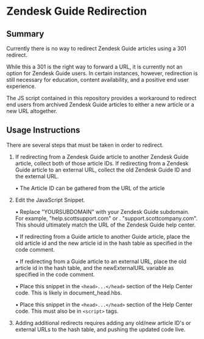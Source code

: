 # Zendesk Guide Redirection

## Summary
Currently there is no way to redirect Zendesk Guide articles using a 301 redirect. 

While this a 301 is the right way to forward a URL, it is currently not an option for Zendesk Guide users. In certain instances, however, redirection is still necessary for education, content availability, and a positive end user experience.

The JS script contained in this repository provides a workaround to redirect end users from archived Zendesk Guide articles to either a new article or a new URL altogether.

## Usage Instructions
There are several steps that must be taken in order to redirect.
 
 1. If redirecting from a Zendesk Guide article to another Zendesk Guide article, collect both of those article IDs. If redirecting from a Zendesk Guide article to an external URL, collect the old Zendesk Guide ID and the external URL.
 
     • The Article ID can be gathered from the URL of the article
 
 2. Edit the JavaScript Snippet. 
 
     • Replace "YOURSUBDOMAIN" with your Zendesk Guide subdomain. For example, "help.scottsupport.com" or .    "support.scottcompany.com". This should ultimately match the URL of the Zendesk Guide help center.
     
     • If redirecting from a Guide article to another Guide article, place the old article id and the new article id in the hash table as specified in the code comment.
     
     • If redirecting from a Guide article to an external URL, place the old article id in the hash table, and the newExternalURL variable as specified in the code comment.
     
     • Place this snippet in the `<head>...</head>` section of the Help Center code. This is likely in document_head.hbs.
     
     • Place this snippet in the `<head>...</head>` section of the Help Center code. This must also be in `<script>` tags.
     
3. Adding additional redirects requires adding any old/new article ID's or external URLs to the hash table, and pushing the updated code live. 
 
 
 
